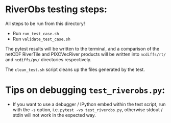 # RiverObs testing steps:

All steps to be run from this directory! 

* Run `run_test_case.sh`
* Run `validate_test_case.sh`

The pytest results will be written to the terminal, and a comparison of the netCDF RiverTile and PIXCVecRiver products will be written into `ncdiffs/rt/` and `ncdiffs/pv/` directories respectively.

The ```clean_test.sh``` script cleans up the files generated by the test.

# Tips on debugging `test_riverobs.py`:

* If you want to use a debugger / IPython embed within the test script, run with the `-s` option, i.e. `pytest -vs test_riverobs.py`, otherwise stdout / stdin will not work in the expected way.
